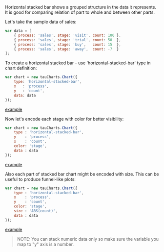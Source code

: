 Horizontal stacked bar shows a grouped structure in the data it represents. It is good for comparing relation of part to whole and between other parts.

Let's take the sample data of sales:

```javascript
var data = [
    { process: 'sales', stage: 'visit', count: 100 },
    { process: 'sales', stage: 'trial', count: 50  },
    { process: 'sales', stage: 'buy',   count: 15  },
    { process: 'sales', stage: 'away',  count: -7  }
];
```
To create a horizontal stacked bar - use 'horizontal-stacked-bar' type in chart definition:

```javascript
var chart = new tauCharts.Chart({
    type: 'horizontal-stacked-bar',
    x   : 'process',
    y   : 'count',
    data: data
});
```

[example](http://jsfiddle.net/eawan9ym/5/)

Now let's encode each stage with color for better visibility:

```javascript
var chart = new tauCharts.Chart({
    type : 'horizontal-stacked-bar',
    y    : 'process',
    x    : 'count',
    color: 'stage',
    data : data
});
```
[example](http://jsfiddle.net/eawan9ym/6/)

Also each part of stacked bar chart might be encoded with size. This can be useful to produce funnel-like plots:

```javascript
var chart = new tauCharts.Chart({
    type : 'horizontal-stacked-bar',
    x    : 'process',
    y    : 'count',
    color: 'stage',
    size : 'ABS(count)',
    data : data
});
```
[example](http://jsfiddle.net/eawan9ym/7/)

> NOTE: You can stack numeric data only so make sure the variable you map to "y" axis is a number.